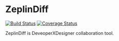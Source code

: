 # ZeplinDiff
[![Build Status](https://travis-ci.org/JSpiner/ZeplinDiff.svg?branch=master)](https://travis-ci.org/JSpiner/ZeplinDiff) [![Coverage Status](https://coveralls.io/repos/github/JSpiner/ZeplinDiff/badge.svg?branch=develop)](https://coveralls.io/github/JSpiner/ZeplinDiff?branch=develop)

ZeplinDiff is DeveoperXDesigner collaboration tool.